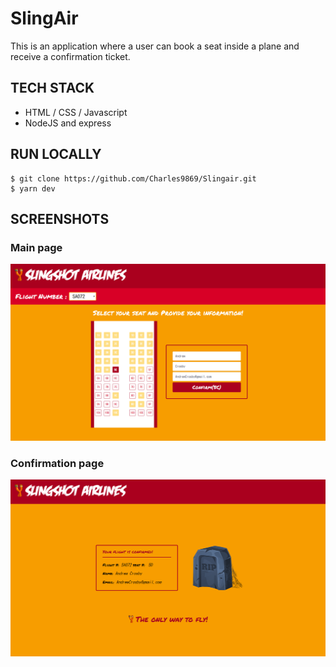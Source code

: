 # SlingAir

This is an application where a user can book a seat inside a plane and receive a confirmation ticket.

## TECH STACK

- HTML / CSS / Javascript
- NodeJS and express

## RUN LOCALLY
```
$ git clone https://github.com/Charles9869/Slingair.git
$ yarn dev
```
## SCREENSHOTS

### Main page

![image](./screenshots/main.png)

### Confirmation page

![image](./screenshots/confirmation.png)
